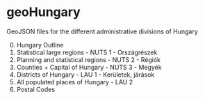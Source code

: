 # geoHungary
GeoJSON files for the different administrative divisions of Hungary

0. Hungary Outline
1. Statistical large regions - NUTS 1 - Országrészek
2. Planning and statistical regions - NUTS 2 - Régiók
3. Counties + Capital of Hungary - NUTS 3 - Megyék
4. Districts of Hungary - LAU 1 - Kerületek, járások
5. All populated places of Hungary - LAU 2
6. Postal Codes
